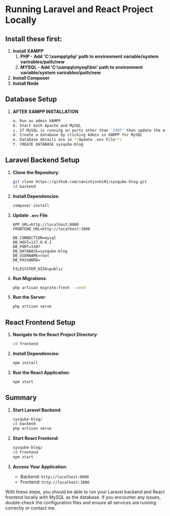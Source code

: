# Running Laravel and React Project Locally

## Install these first:

1. **Install XAMPP**
   1. **PHP - Add 'C:\xampp\php' path to environment variable/system varirables/path/new**
   2. **MYSQL - Add 'C:\xampp\mysql\bin' path to environment variable/system varirables/path/new**
2. **Install Composer**
3. **Install Node**

## Database Setup

1. **AFTER XAMPP INSTALLATION**
   ```bash
   a. Run as admin XAMPP
   b. Start both Apache and MySQL
   c. If MySQL is running on ports other than '3307' then update the my.ini file.
   d. Create a database by clicking Admin in XAMPP for MySQL
   e. Database details are in **Update .env File**:
   f. CREATE DATABASE sysqube-blog
   ```

## Laravel Backend Setup

1. **Clone the Repository**:

   ```bash
   git clone https://github.com/sanishjoshi01/sysqube-blog.git
   cd backend
   ```

2. **Install Dependencies**:

   ```bash
   composer install
   ```

3. **Update `.env` File**:

   ```plaintext
   APP_URL=http://localhost:8000
   FRONTEND_URL=http://localhost:3000

   DB_CONNECTION=mysql
   DB_HOST=127.0.0.1
   DB_PORT=3307
   DB_DATABASE=sysqube-blog
   DB_USERNAME=root
   DB_PASSWORD=

   FILESYSTEM_DISK=public
   ```

4. **Run Migrations**:

   ```bash
   php artisan migrate:fresh --seed
   ```

5. **Run the Server**:
   ```bash
   php artisan serve
   ```

## React Frontend Setup

1. **Navigate to the React Project Directory**:

   ```bash
   cd frontend
   ```

2. **Install Dependencies**:

   ```bash
   npm install

   ```

3. **Run the React Application**:
   ```bash
   npm start
   ```

## Summary

1. **Start Laravel Backend**:

   ```bash
   sysqube-blog/
   cd backend
   php artisan serve
   ```

2. **Start React Frontend**:

   ```bash
   sysqube-blog/
   cd frontend
   npm start
   ```

3. **Access Your Application**:
   - Backend: `http://localhost:8000`
   - Frontend: `http://localhost:3000`

With these steps, you should be able to run your Laravel backend and React frontend locally with MySQL as the database. If you encounter any issues, double-check the configuration files and ensure all services are running correctly or contact me.
